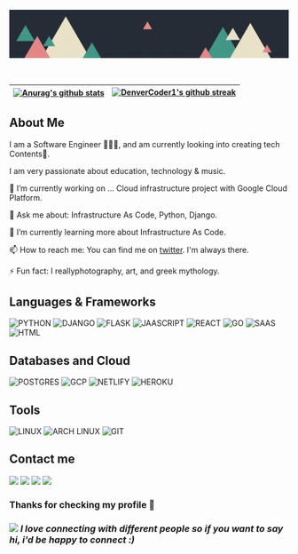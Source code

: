 <p align="center"><a href="https://anuraghazra.github.io"><img src="./ibrahim.gif" /></a></p>

<br />

| <a href="https://github.com/anuraghazra/github-readme-stats"><img align="center" src="https://github-readme-stats.vercel.app/api?username=ibrahimraimi&show_icons=true&include_all_commits=true&theme=gotham&hide_border=true" alt="Anurag's github stats" /></a> | [![DenverCoder1's github streak](https://github-readme-streak-stats.herokuapp.com/?user=ibrahimraimi&theme=gotham)](https://github.com/DenverCoder1/github-readme-streak-stats) |
| ------------- | ------------- |

## About Me
I am a Software Engineer 👩🏽‍💻, and am currently looking into creating tech Contents🚀.

I am very passionate about education, technology & music.

🔭 I’m currently working on ... Cloud infrastructure project with Google Cloud Platform.

💬 Ask me about: Infrastructure As Code, Python, Django.

🌱 I’m currently learning more about Infrastructure As Code.

📫 How to reach me: You can find me on [twitter](https://twitter.com/ibrahim_raimi_). I'm always there.

⚡ Fun fact: I reallyphotography, art, and greek mythology.

## Languages & Frameworks

![PYTHON](https://img.shields.io/badge/Python-3776AB?style=for-the-badge&logo=python&logoColor=white)
![DJANGO](https://img.shields.io/badge/Django-092E20?style=for-the-badge&logo=django&logoColor=white)
![FLASK](https://img.shields.io/badge/Flask-000000?style=for-the-badge&logo=flask&logoColor=white)
![JAASCRIPT](https://img.shields.io/badge/JavaScript-F7DF1E?style=for-the-badge&logo=javascript&logoColor=black)
![REACT](https://img.shields.io/badge/React-20232A?style=for-the-badge&logo=react&logoColor=61DAFB)
![GO](https://img.shields.io/badge/Go-00ADD8?style=for-the-badge&logo=go&logoColor=white)
![SAAS](https://img.shields.io/badge/Sass-CC6699?style=for-the-badge&logo=sass&logoColor=white)
![HTML](https://img.shields.io/badge/HTML5-E34F26?style=for-the-badge&logo=html5&logoColor=white)

## Databases and Cloud
![POSTGRES](https://img.shields.io/badge/PostgreSQL-316192?style=for-the-badge&logo=postgresql&logoColor=white)
![GCP](https://img.shields.io/badge/Google_Cloud-4285F4?style=for-the-badge&logo=google-cloud&logoColor=white)
![NETLIFY](https://img.shields.io/badge/Netlify-00C7B7?style=for-the-badge&logo=netlify&logoColor=white)
![HEROKU](https://img.shields.io/badge/Heroku-430098?style=for-the-badge&logo=heroku&logoColor=white)

## Tools
![LINUX](https://img.shields.io/badge/linux-E34F26?style=for-the-badge&logo=linux&logoColor=white)
![ARCH LINUX](https://img.shields.io/badge/Arch_Linux-1793D1?style=for-the-badge&logo=arch-linux&logoColor=white)
![GIT](https://img.shields.io/badge/git-E34F26?style=for-the-badge&logo=git&logoColor=white)

## Contact me
[![](https://img.shields.io/badge/Gmail-D14836?style=for-the-badge&logo=gmail&logoColor=white)](mailto:raimiibrahim44@gmail.com)
[![](https://img.shields.io/badge/Instagram-E4405F?style=for-the-badge&logo=instagram&logoColor=white)](https://instagram.com/ibrahim_raimi_)
[![](https://img.shields.io/badge/LinkedIn-0077B5?style=for-the-badge&logo=linkedin&logoColor=white)](https://www.linkedin.com/in/ibrahim-raimi-olayinka/)
[![](https://img.shields.io/badge/Twitter-1DA1F2?style=for-the-badge&logo=twitter&logoColor=white)](https://twitter.com/ibrahim_raimi_)


### <b> Thanks for checking my profile 💑 </b><br>
### <img src="https://media.giphy.com/media/LnQjpWaON8nhr21vNW/giphy.gif" width="52"> <em><b>I love connecting with different people</b> so if you want to say <b>hi, i'd be happy to connect :)</em></br>
